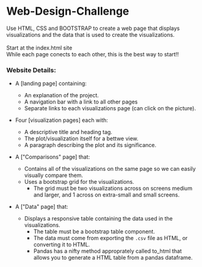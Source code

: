 # Web-Design-Challenge

Use HTML, CSS and BOOTSTRAP to create a web page that displays visualizations and the data that is used to create the visualizations.
<br>
<br>
Start at the index.html site 
<br/>
While each page conects to each other, this is the best way to start!!

### Website Details:

* A [landing page] containing:
  * An explanation of the project.
  * A navigation bar with a link to all other pages
  * Separate links to each visualizations page (can click on the picture).

* Four [visualization pages] each with:
  * A descriptive title and heading tag.
  * The plot/visualization itself for a bettwe view.
  * A paragraph describing the plot and its significance.

* A ["Comparisons" page] that:
  * Contains all of the visualizations on the same page so we can easily visually compare them.
  * Uses a bootstrap grid for the visualizations.
    * The grid must be two visualizations across on screens medium and larger, and 1 across on extra-small and small screens.

* A ["Data" page] that:
  * Displays a responsive table containing the data used in the visualizations.
    * The table must be a bootstrap table component.
    * The data must come from exporting the `.csv` file as HTML, or converting it to HTML.
    * Pandas has a nifty method approprately called to_html that allows you to generate a HTML table from a pandas dataframe.
